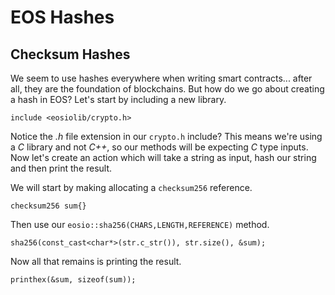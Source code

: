 # EOS Hashes
## Checksum Hashes
We seem to use hashes everywhere when writing smart contracts... after all, they are the foundation of blockchains. But how do we go about creating a hash in EOS? Let's start by including a new library.
```
include <eosiolib/crypto.h>
```
Notice the *.h* file extension in our `crypto.h` include? This means we're using a *C* library and not *C++*, so our methods will be expecting *C* type inputs. Now let's create an action which will take a string as input, hash our string and then print the result.

We will start by making allocating a `checksum256` reference.
```
checksum256 sum{}
```
Then use our `eosio::sha256(CHARS,LENGTH,REFERENCE)` method.
```
sha256(const_cast<char*>(str.c_str()), str.size(), &sum);
```
Now all that remains is printing the result.
```
printhex(&sum, sizeof(sum));
```